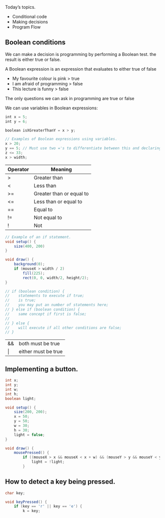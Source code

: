 Today’s topics.

- Conditional code
- Making decisions
- Program Flow

## Boolean conditions

We can make a decision is programming by performing a Boolean test. the result is either true or false.

A Boolean expression is an expression that evaluates to either true of false

- My favourite colour is pink > true
- I am afraid of programming > false
- This lecture is funny > false

The only questions we can ask in programming are true or false

We can use variables in Boolean expressions:

```JavaScript
int x = 5;
int y = 6;

boolean isXGreaterThanY = x > y;
```

```JavaScript
// Examples of Boolean expressions using variables.
x > 20;
y == 5; // Must use two ='s to differentiate between this and declaring a variable
z <= 33;
x > width;
```

|Operator|Meaning|
|---|---|
|>|Greater than|
|<|Less than|
|>=|Greater than or equal to|
|<=|Less than or equal to|
|==|Equal to|
|!=|Not equal to|
|!|Not|

```Java
// Example of an if statement.
void setup() {
	size(400, 200)
}

void draw() {
	background(0);
	if (mouseX > width / 2)
		fill(225);
		rect(0, 0, width/2, height/2);
}

// if (boolean condition) {
//    statements to execute if true;
//    is true;
//    you may put an number of statements here;
// } else if (boolean condition) {
//    same concept if first is false;
//
// } else {
//    will execute if all other conditions are false;
// }
```

|   |   |
|---|---|
|&&|both must be true|
|\||either must be true|

## Implementing a button.

```Java
int x;
int y;
int w;
int h;
boolean light;

void setup() {
	size(200, 200);
	x = 50;
	y = 50;
	w = 30;
	h = 30;
	light = false;
}

void draw() {
	mousePressed() {
		if ((mouseX > x && mouseX < x + w) && (mouseY > y && mouseY < y + h)) {
			light = !light;
		}
```

## How to detect a key being pressed.

```Java
char key;

void keyPressed() {
	if (key == 'r' || key == 'e') {
		k = key;
```